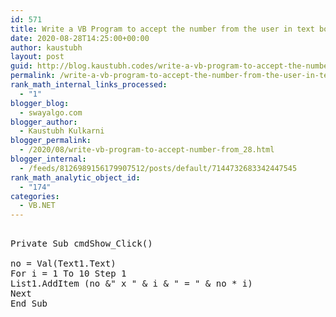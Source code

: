```yaml
---
id: 571
title: Write a VB Program to accept the number from the user in text box and display multiplication table of that number into the list box.
date: 2020-08-28T14:25:00+00:00
author: kaustubh
layout: post
guid: http://blog.kaustubh.codes/write-a-vb-program-to-accept-the-number-from-the-user-in-text-box-and-display-multiplication-table-of-that-number-into-the-list-box/
permalink: /write-a-vb-program-to-accept-the-number-from-the-user-in-text-box-and-display-multiplication-table-of-that-number-into-the-list-box/
rank_math_internal_links_processed:
  - "1"
blogger_blog:
  - swayalgo.com
blogger_author:
  - Kaustubh Kulkarni
blogger_permalink:
  - /2020/08/write-vb-program-to-accept-number-from_28.html
blogger_internal:
  - /feeds/8126989156179907512/posts/default/7144732683342447545
rank_math_analytic_object_id:
  - "174"
categories:
  - VB.NET
---
```

<pre><br />Private Sub cmdShow_Click()<br /><br />no = Val(Text1.Text)<br />For i = 1 To 10 Step 1<br />List1.AddItem (no &" x " & i & " = " & no * i)<br />Next<br />End Sub<br /><br /><br /></pre>